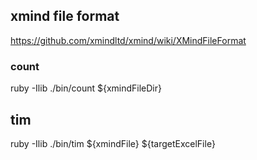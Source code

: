 ## xmind file format

https://github.com/xmindltd/xmind/wiki/XMindFileFormat

### count

ruby -Ilib ./bin/count ${xmindFileDir}

## tim

ruby -Ilib ./bin/tim ${xmindFile} ${targetExcelFile}
